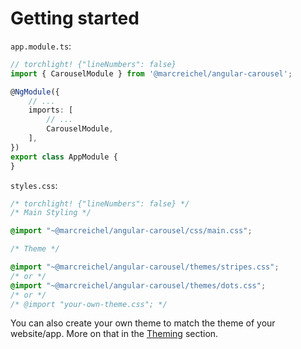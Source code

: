 # Getting started

`app.module.ts`:

```typescript
// torchlight! {"lineNumbers": false}
import { CarouselModule } from '@marcreichel/angular-carousel';

@NgModule({
    // ...
    imports: [
        // ...
        CarouselModule,
    ],
})
export class AppModule {
}
```

`styles.css`:

```css
/* torchlight! {"lineNumbers": false} */
/* Main Styling */

@import "~@marcreichel/angular-carousel/css/main.css";

/* Theme */

@import "~@marcreichel/angular-carousel/themes/stripes.css";
/* or */
@import "~@marcreichel/angular-carousel/themes/dots.css";
/* or */
/* @import "your-own-theme.css"; */
```

You can also create your own theme to match the theme of your website/app. More on that in the [Theming](04-theming.md)
section.


